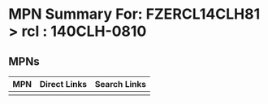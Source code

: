 



# MPN Summary For: FZERCL14CLH81 > rcl : 140CLH-0810

## MPNs
  

|MPN|Direct Links|Search Links|
| :--- | :--- | :--- |
||||
